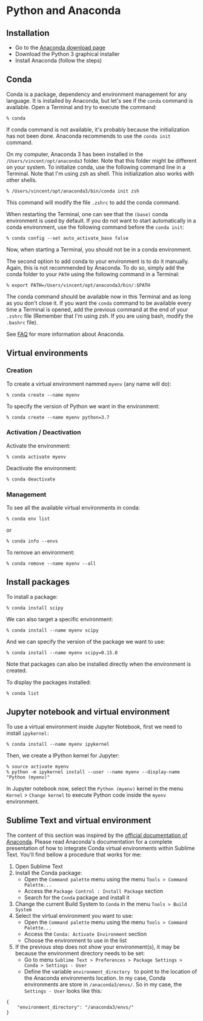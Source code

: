 # Python and Anaconda


## Installation

- Go to the [Anaconda download page](https://www.anaconda.com/distribution)
- Download the Python 3 graphical installer
- Install Anaconda (follow the steps)


## Conda

Conda is a package, dependency and environment management for any language. It is installed by Anaconda, but let's see if the `conda` command is available. Open a Terminal and try to execute the command:

```
% conda
```

If conda command is not available, it's probably because the initialization has not been done. Anaconda recommends to use the `conda init` command.

On my computer, Anaconda 3 has been installed in the `/Users/vincent/opt/anaconda3` folder. Note that this folder might be different on your system. To initialize conda, use the following command line in a Terminal. Note that I'm using zsh as shell. This initialization also works with other shells.

```
% /Users/vincent/opt/anaconda3/bin/conda init zsh
```

This command will modify the file `.zshrc` to add the conda command.

When restarting the Terminal, one can see that the `(base)` conda environment is used by default. If you do not want to start automatically in a conda environment, use the following command before the `conda init`:

```
% conda config --set auto_activate_base false
```

Now, when starting a Terminal, you should not be in a conda environment.

The second option to add conda to your environment is to do it manually. Again, this is not recommended by Anaconda. To do so, simply add the conda folder to your `PATH` using the following command in a Terminal:

```
% export PATH=/Users/vincent/opt/anaconda3/bin/:$PATH
```

The conda command should be available now in this Terminal and as long as you don't close it. If you want the `conda` command to be available every time a Terminal is opened, add the previous command at the end of your `.zshrc` file (Remember that  I'm using zsh. If you are using bash, modify the `.bashrc` file).

See [FAQ](https://docs.anaconda.com/anaconda/user-guide/faq/) for more information about Anaconda.


## Virtual environments

### Creation

To create a virtual environment nammed `myenv` (any name will do):

```
% conda create --name myenv
```

To specify the version of Python we want in the environment:

```
% conda create --name myenv python=3.7
```

### Activation / Deactivation

Activate the environment:

```
% conda activate myenv
```

Deactivate the environment:

```
% conda deactivate
```


### Management

To see all the available virtual environments in conda:

```
% conda env list
```

or 

```
% conda info --envs
```

To remove an environment:

```
% conda remove --name myenv --all
```

## Install packages

To install a package:

```
% conda install scipy
```

We can also target a specific environment:

```
% conda install --name myenv scipy
```

And we can specify the version of the package we want to use:

```
% conda install --name myenv scipy=0.15.0
```

Note that packages can also be installed directly when the environment is created.

To display the packages installed:

```
% conda list
```


## Jupyter notebook and virtual environment

To use a virtual environment inside Jupyter Notebook, first we need to install `ipykernel:`

```
% conda install --name myenv ipykernel
```

Then, we create a IPython kernel for Jupyter:

```
% source activate myenv
% python -m ipykernel install --user --name myenv --display-name "Python (myenv)"
```

In Jupyter notebook now, select the `Python (myenv)`  kernel in the menu `Kernel` > `Change kernel` to execute Python code inside the `myenv` environment.


## Sublime Text and virtual environment

The content of this section was inspired by the [official documentation of Anaconda](https://docs.anaconda.com/anaconda/user-guide/tasks/integration/sublime/). Please read Anaconda's documentation for a complete presentation of how to integrate Conda virtual environments within Sublime Text. You'll find bellow a procedure that works for me:

1. Open Sublime Text
2. Install the Conda package:
	- Open the `Command palette` menu using the menu `Tools > Command Palette...`
	- Access the `Package Control : Install Package` section
	- Search for the `Conda` package and install it
3. Change the current Build System to `Conda` in the menu `Tools > Build System`
4. Select the virtual environment you want to use:
	- Open the `Command palette` menu using the menu `Tools > Command Palette...`
	- Access the `Conda: Activate Environment` section
	- Choose the environment to use in the list
5. If the previous step does not show your environment(s), it may be because the environment directory needs to be set:
	- Go to menu `Sublime Text > Preferences > Package Settings > Conda > Settings - User`
	- Define the variable `environment_directory ` to point to the location of the Anaconda environments location. In my case, Conda environments are store in `/anaconda3/envs/`. So in my case, the `Settings - User` looks like this:

```
{
	"environment_directory": "/anaconda3/envs/"
}
```